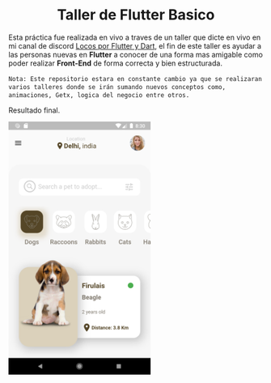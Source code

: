 <center><h1><b>Taller de Flutter Basico</b></h1></center>

Esta práctica fue realizada en vivo a traves de un taller que dicte en vivo en mi canal de discord [Locos por Flutter y Dart](https://discord.gg/KkY42c7AGV), el fin de este taller es ayudar a las personas nuevas en **Flutter** a conocer de una forma mas amigable como poder realizar **Front-End**  de forma correcta y bien estructurada.

    Nota: Este repositorio estara en constante cambio ya que se realizaran varios talleres donde se irán sumando nuevos conceptos como, animaciones, Getx, logica del negocio entre otros.

Resultado final.

<img src="assets/final_images/final_result.png" alt="Resultado final taller de flutter basico" title="Resultado final taller de flutter basico" height="500" />